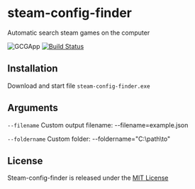 # steam-config-finder
Automatic search steam games on the computer

![GCGApp](https://ggbook.ru/AdminPanel/public/images/favicon-32x32.png)
[![Build Status](https://travis-ci.org/joemccann/dillinger.svg?branch=master)](https://travis-ci.org/keza3d/ggizmo-finder)

## Installation
Download and start file `steam-config-finder.exe` 

## Arguments
`--filename`
Custom output filename: --filename=example.json

`--foldername`
Custom folder: --foldername="C:\path\to"

## License
Steam-config-finder is released under the [MIT License](https://github.com/KeZA3D/ggizmo-api/blob/main/LICENSE)
